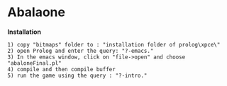 # Abalaone

**Installation**

    1) copy "bitmaps" folder to : "installation folder of prolog\xpce\"
    2) open Prolog and enter the query: "?-emacs."
    3) In the emacs window, click on "file->open" and choose "abaloneFinal.pl"
    4) compile and then compile buffer
    5) run the game using the query : "?-intro."
